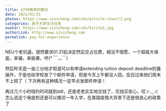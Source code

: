 ```yaml
---
title: $750换来的教训
date: 2021/01/31
photos: https://www.sisicheng.com/cdn/article-cover/1.png
categories: 男子大学生の日常
avatar: https://www.sisicheng.com/cdn/kirito1.jpg
authorLink: http://www.sisicheng.com
permalink: pay-for-experience
---
```


NEU个老坑逼，居然要求01.31前决定然后交占位费，相当不情愿，一个超级大保底，来骗，来偷袭，哼(* ￣︿￣)

然后昨天逛一亩三分地才知道可以有申请extending tuition deposit deadline的骚操作，于是也给学校发了个邮件申请，但是今天上午都没人回，反应过来他们周末不上班了（  下次再有这种情况一定早点发邮件申请！

再过几个小时纽约时间就到ddl，还是老老实实地交钱了，花钱买安心，哎＞﹏＜  怎么说这个保底校还是可以推迟一年入学，在美国疫情大背景下还是很良心的政策了
